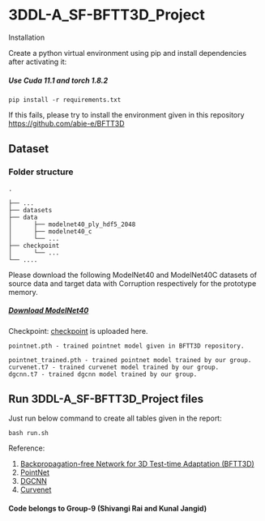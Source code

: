 # 3DDL-A_SF-BFTT3D_Project

Installation 


Create a python virtual environment using pip and install dependencies after activating it:

##### Use Cuda 11.1 and torch 1.8.2

```
pip install -r requirements.txt
```

If this fails, please try to install the environment given in this repository https://github.com/abie-e/BFTT3D


## Dataset

### Folder structure


```
.

├── ...
├── datasets
├── data                    
│      ├── modelnet40_ply_hdf5_2048          
│      ├── modelnet40_c         
│      └── ...                
├── checkpoint                   
│      └── ... 
└── ....
```

Please download the following ModelNet40 and ModelNet40C datasets of source data and target data with Corruption respectively for the prototype memory. 
##### [Download ModelNet40](https://drive.google.com/drive/folders/1H3UOF1268UIK3z_FkNcBZfauuDbOYLNY?usp=sharing)


Checkpoint:
[checkpoint](https://drive.google.com/drive/folders/1nOvmsCR_7SMOoUeimD8YYGxW033gCiEP?usp=sharing)  is uploaded here.

```
pointnet.pth - trained pointnet model given in BFTT3D repository.

pointnet_trained.pth - trained pointnet model trained by our group.
curvenet.t7 - trained curvenet model trained by our group.
dgcnn.t7 - trained dgcnn model trained by our group.
```

## Run 3DDL-A_SF-BFTT3D_Project files

Just run below command to create all tables given in the report:

``` 
bash run.sh
```

Reference:
1. [Backpropagation-free Network for 3D Test-time Adaptation (BFTT3D)](https://github.com/abie-e/BFTT3D)
2. [PointNet](https://github.com/fxia22/pointnet.pytorch)
3. [DGCNN](https://github.com/WangYueFt/dgcnn)
4. [Curvenet](https://github.com/tiangexiang/CurveNet)


#### Code belongs to Group-9 (Shivangi Rai and Kunal Jangid)


